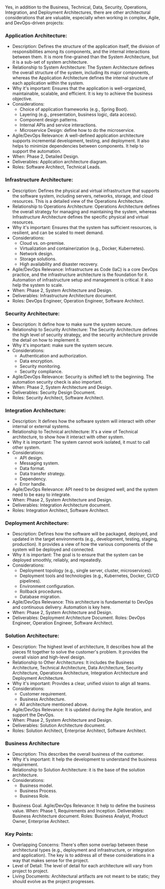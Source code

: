 Yes, in addition to the Business, Technical, Data, Security, Operations, Integration, and Deployment Architectures, there are other architectural considerations that are valuable, especially when working in complex, Agile, and DevOps-driven projects:

### Application Architecture:

- Description: Defines the structure of the application itself, the division of responsibilities among its components, and the internal interactions between them. It is more fine-grained than the System Architecture, but it is a sub-set of system architecture.
- Relationship to System Architecture: The System Architecture defines the overall structure of the system, including its major components, whereas the Application Architecture defines the internal structure of each application within the system.
- Why it's important: Ensures that the application is well-organized, maintainable, scalable, and efficient. It is key to achieve the business objective.
- Considerations:
  * Choice of application frameworks (e.g., Spring Boot).
  * Layering (e.g., presentation, business logic, data access).
  * Component design patterns.
  * Internal APIs and service interactions.
  * Microservice Design: define how to do the microservice.
- Agile/DevOps Relevance: A well-defined application architecture supports incremental development, testing, and deployment. It also helps to minimize dependencies between components. It help to support the automation.
- When: Phase 2, Detailed Design.
- Deliverables: Application architecture diagram.
- Roles: Software Architect, Technical Leads.
### Infrastructure Architecture:

- Description: Defines the physical and virtual infrastructure that supports the software system, including servers, networks, storage, and cloud resources. This is a detailed view of the Operations Architecture.
- Relationship to Operations Architecture: Operations Architecture defines the overall strategy for managing and maintaining the system, whereas Infrastructure Architecture defines the specific physical and virtual resources.
- Why it's important: Ensures that the system has sufficient resources, is resilient, and can be scaled to meet demand.
- Considerations:
  * Cloud vs. on-premise.
  * Virtualization and containerization (e.g., Docker, Kubernetes).
  * Network design.
  * Storage solutions.
  * High availability and disaster recovery.
- Agile/DevOps Relevance: Infrastructure as Code (IaC) is a core DevOps practice, and the infrastructure architecture is the foundation for it. Automation of infrastructure setup and management is critical. It also help the system to scale.
- When: Phase 2, System Architecture and Design.
- Deliverables: Infrastructure Architecture document.
- Roles: DevOps Engineer, Operation Engineer, Software Architect.
### Security Architecture:

- Description: It define how to make sure the system secure.
- Relationship to Security Architecture: The Security Architecture defines the high level of security strategy, and the security architecture provide the detail on how to implement it.
- Why it's important: make sure the system secure.
- Considerations:
  * Authentication and authorization.
  * Data encryption.
  * Security monitoring.
  * Security compliance.
- Agile/DevOps Relevance: Security is shifted left to the beginning. The automation security check is also important.
- When: Phase 2, System Architecture and Design.
- Deliverables: Security Design Document.
- Roles: Security Architect, Software Architect.
### Integration Architecture:

- Description: It defines how the software system will interact with other internal or external systems.
- Relationship to Technical architecture: It's a view of Technical architecture, to show how it interact with other system.
- Why it is important: The system cannot work isolated, it must to call other system.
- Considerations:
  * API design.
  * Messaging system.
  * Data format.
  * Data transfer strategy.
  * Dependency.
  * Error handle.
- Agile/DevOps Relevance: API need to be designed well, and the system need to be easy to integrate.
- When: Phase 2, System Architecture and Design.
- Deliverables: Integration Architecture document.
- Roles: Integration Architect, Software Architect.
### Deployment Architecture:

- Description: Defines how the software will be packaged, deployed, and updated in the target environments (e.g., development, testing, staging, production). It provides a view of how the various components of the system will be deployed and connected.
- Why it is important: The goal is to ensure that the system can be deployed smoothly, reliably, and repeatedly.
- Considerations:
  * Deployment topology (e.g., single server, cluster, microservices).
  * Deployment tools and technologies (e.g., Kubernetes, Docker, CI/CD pipelines).
  * Environment configuration.
  * Rollback procedures.
  * Database migration.
- Agile/DevOps Relevance: This architecture is fundamental to DevOps and continuous delivery. Automation is key here.
- When: Phase 2, System Architecture and Design.
- Deliverables: Deployment Architecture Document.
Roles: DevOps Engineer, Operation Engineer, Software Architect.
### Solution Architecture:

- Description: The highest level of architecture, It describes how all the pieces fit together to solve the customer's problem. It provides the overall vision and high-level design.
- Relationship to Other Architectures: It includes the Business Architecture, Technical Architecture, Data Architecture, Security Architecture, Operations Architecture, Integration Architecture and Deployment Architecture.
- Why it's important: Provides a clear, unified vision to align all teams.
- Considerations:
  * Customer requirement.
  * Business Architecture.
  * All architecture mentioned above.
- Agile/DevOps Relevance: It is updated during the Agile iteration, and support the DevOps.
- When: Phase 2, System Architecture and Design.
- Deliverables: Solution Architecture document.
- Roles: Solution Architect, Enterprise Architect, Software Architect.
### Business Architecture

- Description: This describes the overall business of the customer.
- Why it's important: It help the development to understand the business requirement.
- Relationship to Solution Architecture: it is the base of the solution architecture.
- Considerations:
  * Business model.
  * Business Process.
  * Business Role.
 * Business Goal.
Agile/DevOps Relevance: It help to define the business value.
When: Phase 1, Requirements and Inception.
Deliverables: Business Architecture document.
Roles: Business Analyst, Product Owner, Enterprise Architect.
### Key Points:

- Overlapping Concerns: There's often some overlap between these architectural types (e.g., deployment and infrastructure, or integration and application). The key is to address all of these considerations in a way that makes sense for the project.
- Level of Detail: The level of detail for each architecture will vary from project to project.
- Living Documents: Architectural artifacts are not meant to be static; they should evolve as the project progresses.